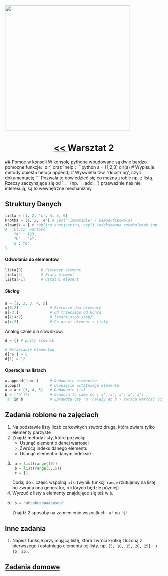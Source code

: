 <img src="http://starecat.com/content/wp-content/uploads/programming-languages-as-guns-assembler-c-cpp-python.jpg" height="400px"/>

<h1 align="center"><a href="../lab1/lab1.md"> << </a>Warsztat 2</h1>
## Pomoc w konsoli
W konsolę pythona wbudowane są dwie bardzo pomocne funkcje: `dir` oraz `help`:
```python
a = [1,2,3]
dir(a)          # Wypisuje metody obiektu
help(a.append)  # Wyświetla tzw. 'docstring', czyli dokumentację
```
Pozwala to dowiedzieć się co można zrobić np. z listą.
Rzeczy zaczynające się od `__` (np. `__add__`) przeważnie nas nie interesują, są to wewnętrzne mechanizmy.

## Struktury Danych
```python
lista = [1, 2, 'c', 4, 5, 6]
krotka = (1, 2, 'e') # jest 'immutable' - nimodyfikowalna
slownik = { # tablica asocjacyjna, czyli indeksowana czymkolwiek (np. liczbami typu float)
#   klucz: wartość
    "a" : 123,
    "b" : "c",
    5 : "d"
}
```
#### Odwołania do elementów
```python
lista[0]		# Pierwszy element
lista[4] 		# Piąty element
lista[-1]		# Ostatni element
```
##### Slicing
```python
a = [1, 2, 3, 4, 5]
a[0:2]				# Pierwsze dwa elementy
a[-3:]				# Od trzeciego od końca
a[1:4:2]			# [start:stop:step]
a[::2]				# Co drugi element z listy
```

Analogicznie dla słowników:
```python
d = {} # pusty słownik

# Wstawianie elementów
d['a'] = 5
d[1] = 12
```

#### Operacje na listach
```python
a.append('abc')  	# Dodawanie elementów
a.pop()				# Usunięcie ostatniego elementu
a = a + [3, 4, 5]	# Dodawanie list
b = ['a']*5			# Oznacza to samo co ['a','a','a','a','a']
'a' in b			# Sprawdza czy 'a' należy do b - zwraca wartość logiczną
```

## Zadania robione na zajęciach
1. Na podstawie listy liczb całkowitych stwórz drugą, która zwiera tylko elementy parzyste
2. Znajdź metody listy, które pozwolą:
	* Usunąć element o danej wartości
    * Zwrócą indeks danego elementu
    * Usunąć element o danym indeksie
3. ```python
    a = list(range(10))
    b = list(range(5,15))
    c = []
    ```
    Dodaj do `c` częsć wspólną `a` i `b` (wynik funkcji `range` rzutujemy na listę, bo zwraca ona generator, o których będzie później)
4. Wyrzuć z listy `a` elementy znajdujące się też w `b`.
5. ```python
	s = "abcabcabaaasasda"
    ```
    Znajdź 2 sposoby na zamienienie wszystkich `'a'` na `'$'`
 
## Inne zadania
1. Napisz funkcje przyjmującą listę, która zwróci krotkę złożoną z pierwszego i ostatniego elementu tej listy. np. `[5, 10, 15, 20, 25]` --> `(5, 25)`.
    

## [Zadania domowe](hw2.md)
